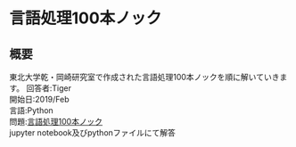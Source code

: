 # 言語処理100本ノック
## 概要
東北大学乾・岡崎研究室で作成された言語処理100本ノックを順に解いていきます。
回答者:Tiger  
開始日:2019/Feb  
言語:Python  
問題:[言語処理100本ノック](http://www.cl.ecei.tohoku.ac.jp/nlp100/)  
jupyter notebook及びpythonファイルにて解答  

